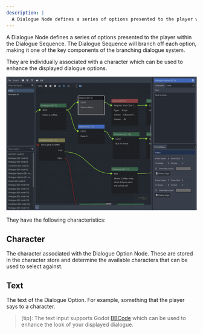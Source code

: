 ```yaml
---
description: |
  A Dialogue Node defines a series of options presented to the player within the Dialogue Sequence. The Dialogue Sequence will branch off each option, making it one of the key components of the branching dialogue system.
---
```


A Dialogue Node defines a series of options presented to the player within the
Dialogue Sequence. The Dialogue Sequence will branch off each option, making it
one of the key components of the branching dialogue system.

They are individually associated with a character which can be used to enhance
the displayed dialogue options.

![dialogue-option-node](../../../www/static/docs/dialogue-option/dialogue-option-node.png)

They have the following characteristics:

## Character

The character associated with the Dialogue Option Node. These are stored in the
character store and determine the available characters that can be used to
select against.

## Text

The text of the Dialogue Option. For example, something that the player says to
a character.

> [tip]: The text input supports Godot
> [BBCode](https://docs.godotengine.org/en/latest/tutorials/ui/bbcode_in_richtextlabel.html)
> which can be used to enhance the look of your displayed dialogue.
